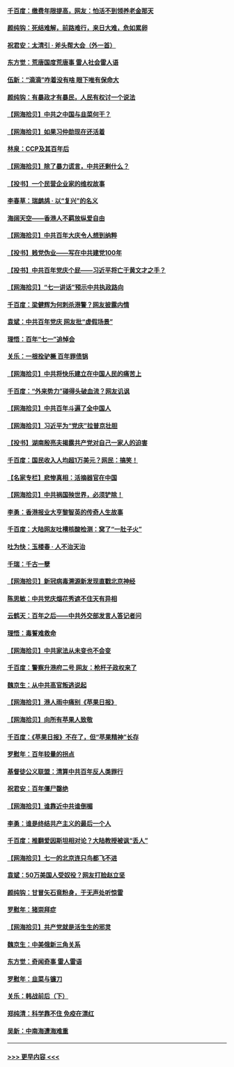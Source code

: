 #### [千百度：缴费年限提高，网友：怕活不到领养老金那天](../pages/nsc993/n13078088.md?t=07092001) 
#### [颜纯钩：死结难解，前路难行，来日大难，危如累卵](../pages/nsc993/n13077179.md?t=07092001) 
#### [祝君安：太清引 · 斧头帮大会（外一首）](../pages/nsc993/n13077162.md?t=07092001) 
#### [东方觉：荒唐国度荒唐事 雷人社会雷人语](../pages/nsc993/n13075917.md?t=07092001) 
#### [伍新：“滴滴”咋着没有啥 眼下唯有保命大](../pages/nsc993/n13075894.md?t=07092001) 
#### [颜纯钩：有暴政才有暴民，人民有权讨一个说法](../pages/nsc993/n13075734.md?t=07092001) 
#### [【网海拾贝】中共之中国与韭菜何干？](../pages/nsc993/n13075428.md?t=07092001) 
#### [【网海拾贝】如果习仲勋现在还活着](../pages/nsc993/n13073410.md?t=07092001) 
#### [林泉：CCP及其百年后](../pages/nsc993/n13073226.md?t=07092001) 
#### [【网海拾贝】除了暴力谎言，中共还剩什么？](../pages/nsc993/n13071082.md?t=07092001) 
#### [【投书】一个民营企业家的维权故事](../pages/nsc993/n13070932.md?t=07092001) 
#### [李春草：瑞鹧鸪 · 以“复兴”的名义](../pages/nsc993/n13069984.md?t=07092001) 
#### [海阔天空——香港人不羁放纵爱自由](../pages/nsc993/n13069407.md?t=07092001) 
#### [【网海拾贝】中共百年大庆令人想到纳粹](../pages/nsc993/n13068483.md?t=07092001) 
#### [【投书】贱党伪业——写在中共建党100年](../pages/nsc993/n13067843.md?t=07092001) 
#### [【投书】中共百年党庆个屁——习近平将亡于黄文才之手？](../pages/nsc993/n13067425.md?t=07092001) 
#### [【网海拾贝】“七一讲话”预示中共执政路向](../pages/nsc993/n13066434.md?t=07092001) 
#### [千百度：梁健辉为何刺杀港警？网友披露内情](../pages/nsc993/n13066979.md?t=07092001) 
#### [袁斌：中共百年党庆 网友批“虚假场景”](../pages/nsc993/n13066385.md?t=07092001) 
#### [理悟：百年“七一”追悼会](../pages/nsc993/n13066106.md?t=07092001) 
#### [关乐：一根拴驴橛 百年罪债锅](../pages/nsc993/n13066089.md?t=07092001) 
#### [【网海拾贝】中共将快乐建立在中国人民的痛苦上](../pages/nsc993/n13064939.md?t=07092001) 
#### [千百度：“外来势力”碰得头破血流？网友讥讽](../pages/nsc993/n13064878.md?t=07092001) 
#### [【网海拾贝】中共百年斗遍了全中国人](../pages/nsc993/n13060020.md?t=07092001) 
#### [【网海拾贝】习近平为“党庆”拉普京壮胆](../pages/nsc993/n13057781.md?t=07092001) 
#### [【投书】湖南殷亮夫揭露共产党对自己一家人的迫害](../pages/nsc993/n13057744.md?t=07092001) 
#### [千百度：国民收入人均超1万美元？网民：搞笑！](../pages/nsc993/n13057692.md?t=07092001) 
#### [【名家专栏】悲惨真相：活摘器官在中国](../pages/nsc993/n13056611.md?t=07092001) 
#### [【网海拾贝】中共祸国殃世界，必须铲除！](../pages/nsc993/n13056011.md?t=07092001) 
#### [李勇：香港报业大亨黎智英的传奇人生故事](../pages/nsc993/n13055258.md?t=07092001) 
#### [千百度：大陆网友吐槽核酸检测：窝了“一肚子火”](../pages/nsc993/n13055194.md?t=07092001) 
#### [吐为快：玉楼春 · 人不治天治](../pages/nsc993/n13054028.md?t=07092001) 
#### [千瑞：千古一孽](../pages/nsc993/n13054016.md?t=07092001) 
#### [【网海拾贝】新冠病毒溯源新发现直戳北京神经](../pages/nsc993/n13052425.md?t=07092001) 
#### [陈思敏：中共党庆烟花秀遮不住天有异相](../pages/nsc993/n13052020.md?t=07092001) 
#### [云鹤天：百年之后——中共外交部发言人答记者问](../pages/nsc993/n13051604.md?t=07092001) 
#### [理悟：毒誓难救命](../pages/nsc993/n13051601.md?t=07092001) 
#### [【网海拾贝】中共家法从未变也不会变](../pages/nsc993/n13050366.md?t=07092001) 
#### [千百度：警察升港府二号 网友：枪杆子政权来了](../pages/nsc993/n13050261.md?t=07092001) 
#### [魏京生：从中共高官叛逃说起](../pages/nsc993/n13048997.md?t=07092001) 
#### [【网海拾贝】港人雨中痛别《苹果日报》](../pages/nsc993/n13048941.md?t=07092001) 
#### [【网海拾贝】向所有苹果人致敬](../pages/nsc993/n13046795.md?t=07092001) 
#### [千百度：《苹果日报》不在了，但“苹果精神”长存](../pages/nsc993/n13046703.md?t=07092001) 
#### [罗慰年：百年较量的拐点](../pages/nsc993/n13046542.md?t=07092001) 
#### [基督徒公义联盟：清算中共百年反人类罪行](../pages/nsc993/n13046499.md?t=07092001) 
#### [祝君安：百年僵尸罄绝](../pages/nsc993/n13045595.md?t=07092001) 
#### [【网海拾贝】谁靠近中共谁倒楣](../pages/nsc993/n13044667.md?t=07092001) 
#### [李勇：谁是终结共产主义的最后一个人](../pages/nsc993/n13044397.md?t=07092001) 
#### [千百度：推翻爱因斯坦相对论？大陆教授被讽“丢人”](../pages/nsc993/n13043908.md?t=07092001) 
#### [【网海拾贝】七一的北京连只鸟都飞不进](../pages/nsc993/n13041377.md?t=07092001) 
#### [袁斌：50万美国人受奴役？网友打脸赵立坚](../pages/nsc993/n13041330.md?t=07092001) 
#### [颜纯钩：甘冒矢石竟粉身，于无声处听惊雷](../pages/nsc993/n13041140.md?t=07092001) 
#### [罗慰年：猪崇拜症](../pages/nsc993/n13041071.md?t=07092001) 
#### [【网海拾贝】共产党就是活生生的邪灵](../pages/nsc993/n13036627.md?t=07092001) 
#### [魏京生：中美俄新三角关系](../pages/nsc993/n13035986.md?t=07092001) 
#### [东方觉：奇闻奇事 雷人雷语](../pages/nsc993/n13035878.md?t=07092001) 
#### [罗慰年：韭菜与镰刀](../pages/nsc993/n13034374.md?t=07092001) 
#### [关乐：韩战前后（下）](../pages/nsc993/n13034113.md?t=07092001) 
#### [郑纯清：科学靠不住 免疫在漂红](../pages/nsc993/n13034093.md?t=07092001) 
#### [吴新：中南海遭海难重](../pages/nsc993/n13034084.md?t=07092001) 

----
#### [ >>> 更早内容 <<< ](../indexes/nsc993-earlier.md)
